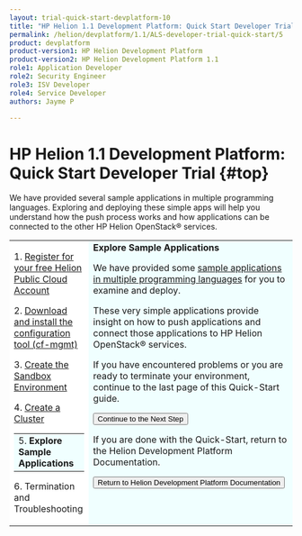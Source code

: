 ```yaml
---
layout: trial-quick-start-devplatform-10
title: "HP Helion 1.1 Development Platform: Quick Start Developer Trial Step 5"
permalink: /helion/devplatform/1.1/ALS-developer-trial-quick-start/5
product: devplatform
product-version1: HP Helion Development Platform
product-version2: HP Helion Development Platform 1.1
role1: Application Developer
role2: Security Engineer
role3: ISV Developer 
role4: Service Developer
authors: Jayme P

---
```

<!--UNDER REVISION-->

<script>
function PageRefresh {
onLoad="window.refresh"
}
PageRefresh();
</script>

# HP Helion 1.1 Development Platform: Quick Start Developer Trial {#top}

We have provided several sample applications in multiple programming languages. Exploring and deploying these simple apps will help you understand how the push process works and how applications can be connected to the other HP Helion OpenStack&#174; services. 


<table style="background-color: #FFF; vertical-align:top;">
<tr style="padding: 0;">
<td style="vertical-align:top;">
<p>
1. <a href="http://15.184.32.138/helion/devplatform/1.1/ALS-developer-trial-quick-start/">Register for your free Helion Public Cloud Account</a>
</p><p>
2. <a href="http://15.184.32.138/helion/devplatform/1.1/ALS-developer-trial-quick-start/2">Download and install the configuration tool (cf-mgmt)</a>
</p><p>
3. <a href="http://15.184.32.138/helion/devplatform/1.1/ALS-developer-trial-quick-start/3">Create the Sandbox Environment</a></p>
<p>
4. <a href="http://15.184.32.138/helion/devplatform/1.1/ALS-developer-trial-quick-start/4">Create a Cluster</a></p>
  <table border="0" style="background-color: #FFF;">
   <tr>
   <td style="background-color: #F0FFFF;">
    5. <b>Explore Sample Applications</b>
   </td>
   </tr>
   </table>
<p>
6. Termination and Troubleshooting
</p>
</td>

<td style="background-color: #F0FFFF; vertical-align: top;"><b>Explore Sample Applications</b>
<p>
We have provided some <a href="http://15.184.32.138/helion/devplatform/1.1/appdev/" target="_blank"> sample applications in multiple programming languages</a> for you to examine and deploy. </p>
<p>These very simple applications provide insight on how to push applications and connect those applications to HP Helion OpenStack&#174; services. 
</p><p>
If you have encountered problems or you are ready to terminate your environment, continue to the last page of this Quick-Start guide.</p>

<p><form action="http://15.184.32.138/helion/devplatform/1.1/ALS-developer-trial-quick-start/6" method="get">
    <input type="submit" value="Continue to the Next Step" 
         name="Submit" id="frm1_submit" />
</form></p>
<p>If you are done with the Quick-Start, return to the Helion Development Platform Documentation.
<p><form action="http://15.184.32.138/helion/devplatform/1.1/" method="get">
    <input type="submit" value="Return to Helion Development Platform Documentation" 
         name="Submit" id="frm1_submit" />
</form></p>
</td>
</tr>
</table>